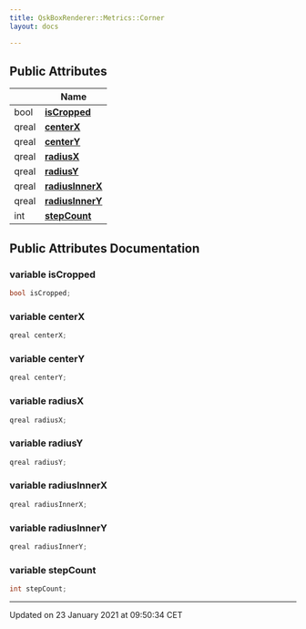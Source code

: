 ```yaml
---
title: QskBoxRenderer::Metrics::Corner
layout: docs

---
```





## Public Attributes

|                | Name           |
| -------------- | -------------- |
| bool | **[isCropped](/docs/classes/struct_qsk_box_renderer_1_1_metrics_1_1_corner/#variable-iscropped)**  |
| qreal | **[centerX](/docs/classes/struct_qsk_box_renderer_1_1_metrics_1_1_corner/#variable-centerx)**  |
| qreal | **[centerY](/docs/classes/struct_qsk_box_renderer_1_1_metrics_1_1_corner/#variable-centery)**  |
| qreal | **[radiusX](/docs/classes/struct_qsk_box_renderer_1_1_metrics_1_1_corner/#variable-radiusx)**  |
| qreal | **[radiusY](/docs/classes/struct_qsk_box_renderer_1_1_metrics_1_1_corner/#variable-radiusy)**  |
| qreal | **[radiusInnerX](/docs/classes/struct_qsk_box_renderer_1_1_metrics_1_1_corner/#variable-radiusinnerx)**  |
| qreal | **[radiusInnerY](/docs/classes/struct_qsk_box_renderer_1_1_metrics_1_1_corner/#variable-radiusinnery)**  |
| int | **[stepCount](/docs/classes/struct_qsk_box_renderer_1_1_metrics_1_1_corner/#variable-stepcount)**  |

## Public Attributes Documentation

### variable isCropped

```cpp
bool isCropped;
```


### variable centerX

```cpp
qreal centerX;
```


### variable centerY

```cpp
qreal centerY;
```


### variable radiusX

```cpp
qreal radiusX;
```


### variable radiusY

```cpp
qreal radiusY;
```


### variable radiusInnerX

```cpp
qreal radiusInnerX;
```


### variable radiusInnerY

```cpp
qreal radiusInnerY;
```


### variable stepCount

```cpp
int stepCount;
```


-------------------------------

Updated on 23 January 2021 at 09:50:34 CET